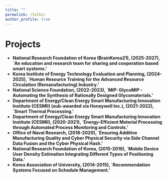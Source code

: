 ```yaml
---
title: ""
permalink: /talks/
author_profile: true
---
```

# Projects
* <b> National Research Foundation of Korea (BrainKorea21), (2025-2027), `An education and research team for sharing and cooperation based smart systems.'
* <b> Korea Institute of Energy Technology Evaluation and Planning, (2024-2025), `Human Resource Training for the Advanced Resource Circulation (Remanufacturing) Industry.'
* <b> National Science Foundation, (2022-2023), `MIP: GlycoMIP - Automating the Synthesis of Rationally Designed Glycomaterials.'
* <b> Department of Energy/Clean Energy Smart Manufacturing Innovation Institute (CESMII) (sub-awarded via Honeywell Inc.), (2021-2022), `Smart Thermal Processing.'
* <b> Department of Energy/Clean Energy Smart Manufacturing Innovation Institute (CESMII), (2020-2021),  `Energy-Efficient Material Processing through Automated Process Monitoring and Controls.'
* <b> Office of Naval Research, (2018-2020), `Ensuring Additive Manufacturing Quality and Cyber Physical Security via Side Channel Data Fusion and the Cyber Physical Hash.'
* <b> National Research Foundation of Korea, (2015-2016), `Mobile Device User Density Estimation Integrating Different Types of Positioning Data.'
* <b>  Korea Association of University, (2014-2015), `Recommendation Systems Focused on Schedule Management.'






